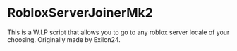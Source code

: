 # RobloxServerJoinerMk2
This is a W.I.P script that allows you to go to any roblox server locale of your choosing. Originally made by Exilon24.
